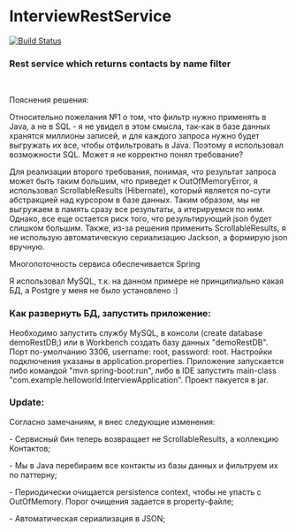 # InterviewRestService
[![Build Status](https://travis-ci.org/DudarevDaniel/InterviewRestService.svg?branch=master)](https://travis-ci.org/DudarevDaniel/InterviewRestService)

<h3>Rest service which returns contacts by name filter</h3>
<br>
<p>Пояснения решения:</p>
<p>Относительно пожелания №1 о том, что фильтр нужно применять в Java, а не в SQL - я не увидел в этом смысла, 
так-как в базе данных хранятся миллионы записей, и для каждого запроса нужно будет выгружать их все, чтобы отфильтровать 
 в Java. Поэтому я использовал возможности SQL. Может я не корректно понял требование?</p>
 
<p>Для реализации второго требования, понимая, что результат запроса может быть таким большим, что приведет к OutOfMemoryError, 
я использовал ScrollableResults (Hibernate), который является по-сути абстракцией над курсором в базе данных. 
Таким образом, мы не выгружаем в память сразу все результаты, а итерируемся по ним. Однако, все еще остается риск того, 
что результирующий json будет слишком большим. Также, из-за решения применить ScrollableResults, я не использую 
автоматическую сериализацию Jackson, а формирую json вручную.</p>

<p>Многопоточность сервиса обеспечивается Spring</p>
<p>Я использовал MySQL, т.к. на данном примере не принципиально какая БД, а Postgre у меня не было установлено :)</p>

<h3>Как развернуть БД, запустить приложение:</h3>
<p>Необходимо запустить службу MySQL, в консоли (create database demoRestDB;) или в Workbench создать базу 
данных "demoRestDB". Порт по-умолчанию 3306, username: root, password: root. Настройки подключения указаны в 
application.properties. Приложение запускается либо командой "mvn spring-boot:run", либо в IDE запустить 
main-class "com.example.helloworld.InterviewApplication". Проект пакуется в jar.</p>

<h3>Update:</h3>
<p>Согласно замечаниям, я внес следующие изменения:</p>
<p>    - Сервисный бин теперь возвращает не ScrollableResults, а коллекцию Контактов;</p>
<p>    - Мы в Java перебираем все контакты из базы данных и фильтруем их по паттерну;</p>
<p>    - Периодически очищается persistence context, чтобы не упасть с OutOfMemory. Порог очищения задается в property-файле;</p>
<p>    - Автоматическая сериализация в JSON;</p>